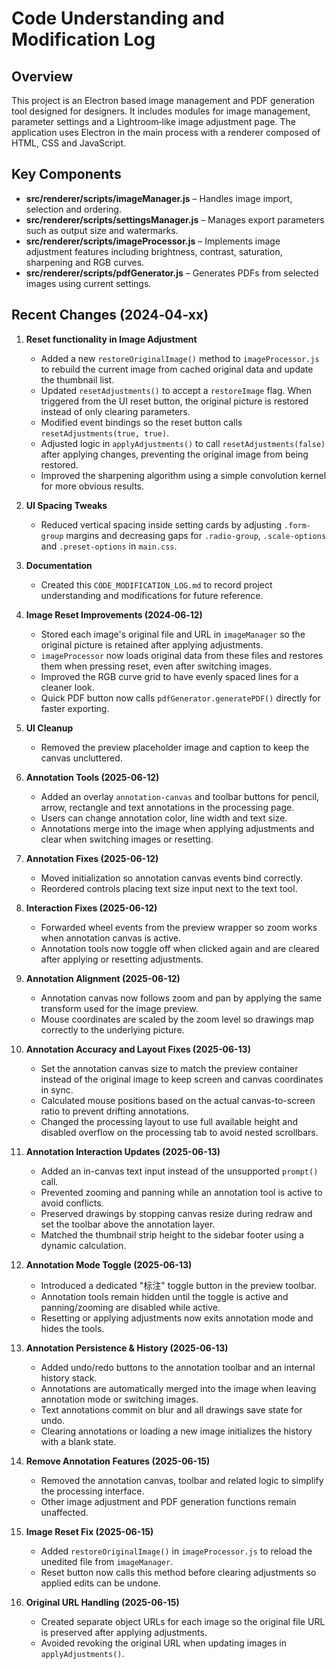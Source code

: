 # Code Understanding and Modification Log

## Overview
This project is an Electron based image management and PDF generation tool designed for designers. It includes modules for image management, parameter settings and a Lightroom‑like image adjustment page. The application uses Electron in the main process with a renderer composed of HTML, CSS and JavaScript.

## Key Components
- **src/renderer/scripts/imageManager.js** – Handles image import, selection and ordering.
- **src/renderer/scripts/settingsManager.js** – Manages export parameters such as output size and watermarks.
- **src/renderer/scripts/imageProcessor.js** – Implements image adjustment features including brightness, contrast, saturation, sharpening and RGB curves.
- **src/renderer/scripts/pdfGenerator.js** – Generates PDFs from selected images using current settings.

## Recent Changes (2024‑04‑xx)
1. **Reset functionality in Image Adjustment**
   - Added a new `restoreOriginalImage()` method to `imageProcessor.js` to rebuild the current image from cached original data and update the thumbnail list.
   - Updated `resetAdjustments()` to accept a `restoreImage` flag. When triggered from the UI reset button, the original picture is restored instead of only clearing parameters.
   - Modified event bindings so the reset button calls `resetAdjustments(true, true)`.
   - Adjusted logic in `applyAdjustments()` to call `resetAdjustments(false)` after applying changes, preventing the original image from being restored.
   - Improved the sharpening algorithm using a simple convolution kernel for more obvious results.

2. **UI Spacing Tweaks**
   - Reduced vertical spacing inside setting cards by adjusting `.form-group` margins and decreasing gaps for `.radio-group`, `.scale-options` and `.preset-options` in `main.css`.

3. **Documentation**
   - Created this `CODE_MODIFICATION_LOG.md` to record project understanding and modifications for future reference.

4. **Image Reset Improvements (2024‑06‑12)**
   - Stored each image's original file and URL in `imageManager` so the original picture is retained after applying adjustments.
   - `imageProcessor` now loads original data from these files and restores them when pressing reset, even after switching images.
   - Improved the RGB curve grid to have evenly spaced lines for a cleaner look.
   - Quick PDF button now calls `pdfGenerator.generatePDF()` directly for faster exporting.


5. **UI Cleanup**
   - Removed the preview placeholder image and caption to keep the canvas uncluttered.

6. **Annotation Tools (2025-06-12)**
   - Added an overlay `annotation-canvas` and toolbar buttons for pencil, arrow, rectangle and text annotations in the processing page.
   - Users can change annotation color, line width and text size.
   - Annotations merge into the image when applying adjustments and clear when switching images or resetting.

7. **Annotation Fixes (2025-06-12)**
   - Moved initialization so annotation canvas events bind correctly.
   - Reordered controls placing text size input next to the text tool.

8. **Interaction Fixes (2025-06-12)**
   - Forwarded wheel events from the preview wrapper so zoom works when annotation canvas is active.
   - Annotation tools now toggle off when clicked again and are cleared after applying or resetting adjustments.

9. **Annotation Alignment (2025-06-12)**
   - Annotation canvas now follows zoom and pan by applying the same transform used for the image preview.
   - Mouse coordinates are scaled by the zoom level so drawings map correctly to the underlying picture.

10. **Annotation Accuracy and Layout Fixes (2025-06-13)**
    - Set the annotation canvas size to match the preview container instead of the original image to keep screen and canvas coordinates in sync.
    - Calculated mouse positions based on the actual canvas-to-screen ratio to prevent drifting annotations.
    - Changed the processing layout to use full available height and disabled overflow on the processing tab to avoid nested scrollbars.

11. **Annotation Interaction Updates (2025-06-13)**
    - Added an in-canvas text input instead of the unsupported `prompt()` call.
    - Prevented zooming and panning while an annotation tool is active to avoid conflicts.
    - Preserved drawings by stopping canvas resize during redraw and set the toolbar above the annotation layer.
    - Matched the thumbnail strip height to the sidebar footer using a dynamic calculation.

12. **Annotation Mode Toggle (2025-06-13)**
    - Introduced a dedicated "标注" toggle button in the preview toolbar.
    - Annotation tools remain hidden until the toggle is active and panning/zooming are disabled while active.
    - Resetting or applying adjustments now exits annotation mode and hides the tools.

13. **Annotation Persistence & History (2025-06-13)**
    - Added undo/redo buttons to the annotation toolbar and an internal history stack.
    - Annotations are automatically merged into the image when leaving annotation mode or switching images.
    - Text annotations commit on blur and all drawings save state for undo.
    - Clearing annotations or loading a new image initializes the history with a blank state.

14. **Remove Annotation Features (2025-06-15)**
    - Removed the annotation canvas, toolbar and related logic to simplify the processing interface.
    - Other image adjustment and PDF generation functions remain unaffected.

15. **Image Reset Fix (2025-06-15)**
    - Added `restoreOriginalImage()` in `imageProcessor.js` to reload the unedited file from `imageManager`.
    - Reset button now calls this method before clearing adjustments so applied edits can be undone.

16. **Original URL Handling (2025-06-15)**
    - Created separate object URLs for each image so the original file URL is preserved after applying adjustments.
    - Avoided revoking the original URL when updating images in `applyAdjustments()`.
